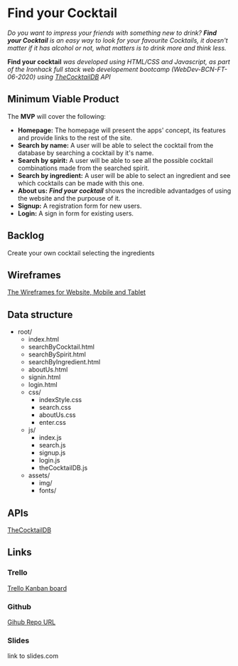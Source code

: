 # Find your Cocktail

*Do you want to impress your friends with something new to drink? **Find your Cocktail** is an easy way to look for your favourite Cocktails, it doesn't matter if it has alcohol or not, what matters is to drink more and think less.*



**Find your cocktail** *was developed using HTML/CSS and Javascript, as part of the Ironhack full stack web developement bootcamp (WebDev-BCN-FT-06-2020) using  [TheCocktailDB](https://www.thecocktaildb.com/api.php)  API*

## Minimum Viable Product

The **MVP** will cover the following:

- **Homepage:** The homepage will present the apps' concept, its features and provide links to the rest of the site.
- **Search by name:** A user will be able to select the cocktail from the database by searching a cocktail by it's name.
- **Search by spirit:** A user will be able to see all the possible cocktail combinations made from the searched spirit.
- **Search by ingredient:** A user will be able to select an ingredient and see which cocktails can be made with this one.
- **About us:** ***Find your cocktail*** shows the incredible advantadges of using the website and the purpouse of it.
- **Signup:** A registration form for new users.
- **Login:** A sign in form for existing users.

## Backlog

Create your own cocktail selecting the ingredients

## Wireframes

[The Wireframes for Website, Mobile and Tablet](https://github.com/adrimual/M1-Find-Your-Cocktail/tree/master/M1-WIREFRAMES)

## Data structure

- root/
  - index.html
  - searchByCocktail.html
  - searchBySpirit.html
  - searchByIngredient.html
  - aboutUs.html
  - signin.html
  - login.html
  - css/
    - indexStyle.css
    - search.css
    - aboutUs.css
    - enter.css
  - js/
    - index.js
    - search.js
    - signup.js
    - login.js
    - theCocktailDB.js
  - assets/
    - img/
    - fonts/

## APIs

[TheCocktailDB](https://www.thecocktaildb.com/api.php)

## Links

### Trello

[Trello Kanban board](https://trello.com/b/blFMX0Rn/find-your-cocktail)

### Github

[Gihub Repo URL](https://github.com/adrimual/M1-Find-Your-Cocktail)

### Slides

link to slides.com